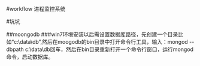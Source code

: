 #workflow
进程监控系统

#坑坑

##moongodb
###win7环境安装以后需设置数据库路径，先创建一个目录比如“c:\data\db”,然后在moogodb的bin目录中打开命令行工具，输入：mongod --dbpath c:\data\db回车，然后在bin目录重新打开一个命令行窗口，运行mongod命令，启动数据库。
